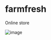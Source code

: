 # farmfresh

Online store

![image](https://user-images.githubusercontent.com/69498031/119484029-3f8c9a80-bd73-11eb-9936-982a8f7888fa.png)
